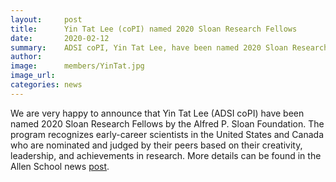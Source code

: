 ```yaml
---
layout:     post
title:      Yin Tat Lee (coPI) named 2020 Sloan Research Fellows
date:       2020-02-12
summary:    ADSI coPI, Yin Tat Lee, have been named 2020 Sloan Research Fellows by the Alfred P. Sloan Foundation.
author:     
image:      members/YinTat.jpg
image_url:  
categories: news
---
```


We are very happy to announce that Yin Tat Lee (ADSI coPI) have been named 2020 Sloan Research Fellows by the Alfred P. Sloan Foundation. The program recognizes early-career scientists in the United States and Canada who are nominated and judged by their peers based on their creativity, leadership, and achievements in research. More details can be found in the Allen School news [post](https://news.cs.washington.edu/2020/02/12/hannaneh-hajishirzi-and-yin-tat-lee-named-2020-sloan-research-fellows/). 
